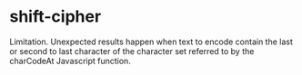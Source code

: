 # shift-cipher

Limitation. Unexpected results happen when text to encode contain the last or second to last character of the character set referred to by the charCodeAt Javascript function.
